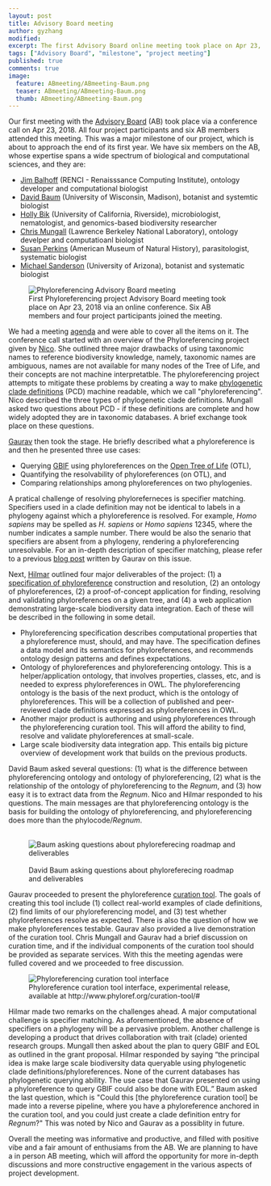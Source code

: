 ```yaml
---
layout: post
title: Advisory Board meeting
author: gyzhang
modified:
excerpt: The first Advisory Board online meeting took place on Apr 23, 2018.
tags: ["Advisory Board", "milestone", "project meeting"]
published: true
comments: true
image:
  feature: ABmeeting/ABmeeting-Baum.png
  teaser: ABmeeting/ABmeeting-Baum.png
  thumb: ABmeeting/ABmeeting-Baum.png
---
```


Our first meeting with the [Advisory Board] (AB) took place via a conference call on Apr 23, 2018. All four project participants and six AB members attended this meeting. This was a major milestone of our project, which is about to approach the end of its first year. We have six members on the AB, whose expertise spans a wide spectrum of biological and computational sciences, and they are:
* [Jim Balhoff] (RENCI - Renaisssance Computing Institute), ontology developer and computational biologist
* [David Baum] (University of Wisconsin, Madison), botanist and systemtic biologist
* [Holly Bik] (University of California, Riverside), microbiologist, nematologist, and genomics-based biodiversity researcher
* [Chris Mungall] (Lawrence Berkeley National Laboratory), ontology develper and computatioanl biologist
* [Susan Perkins] (American Museum of Natural History), parasitologist, systematic biologist
* [Michael Sanderson] (University of Arizona), botanist and systematic biologist

<figure>
  <img src="{{site.url}}//images/ABmeeting/ABmeetig-cover.png" alt="Phyloreferencing Advisory Board meeting"/>
  <figcaption>First Phyloreferencing project Advisory Board meeting took place on Apr 23, 2018 via an online conference. Six AB members and four project participants joined the meeting. </figcaption>
</figure>


We had a meeting [agenda] and were able to cover all the items on it. The conference call started with an overview of the Phyloreferencing project given by [Nico]. She outlined three major drawbacks of using taxonomic names to reference biodiversity knowledge, namely, taxonomic names are ambiguous, names are not available for many nodes of the Tree of Life, and their concepts are not machine interpretatble. The phyloreferencing project attempts to mitigate these problems by creating a way to make [phylogenetic clade definitions] (PCD) machine readable, which we call "phyloreferencing". Nico described the three types of phylogenetic clade definitions. Mungall asked two questions about PCD - if these definitions are complete and how widely adopted they are in taxonomic databases. A brief exchange took place on these questions. 

[Gaurav] then took the stage. He briefly described what a phyloreference is and then he presented three use cases: 
* Querying [GBIF] using phyloreferences on the [Open Tree of Life] (OTL),
* Quantifying the resolvability of phyloreferences (on OTL), and
* Comparing relationships among phyloreferences on two phylogenies.

A pratical challenge of resolving phyloreferneces is specifier matching. Specifiers used in a clade definition may not be identical to labels in a phylogeny against which a phyloreference is resolved. For example, *Homo sapiens* may be spelled as *H. sapiens* or *Homo sapiens* 12345, where the number indicates a sample number. There would be also the senario that specifiers are absent from a phylogeny, rendering a phyloreferencing unresolvable. For an in-depth description of specifier matching, please refer to a previous [blog post] written by Gaurav on this issue.

Next, [Hilmar] outlined four major deliverables of the project: (1) a [specification of phyloreference] construction and resolution, (2) an ontology of phyloreferences, (2) a proof-of-concept application for finding, resolving and validating phyloreferences on a given tree, and (4) a web application demonstrating large-scale biodiversity data integration. Each of these will be described in the following in some detail.

* Phyloreferencing specification describes computational properties that a phyloreference must, should, and may have. The specification defines a data model and its semantics for phyloreferences, and recommends ontology design patterns and defines expectations.
* Ontology of phyloreferences and phyloreferencing ontology. This is a helper/application ontology, that involves properties, classes, etc, and is needed to express phyloreferences in OWL. The phyloreferencing ontology is the basis of the next product, which is the ontology of phyloreferences. This will be a collection of published and peer-reviewed clade definitions expressed as phyloreferences in OWL.
* Another major product is authoring and using phyloreferences through the phyloreferencing curation tool. This will afford the ability to find, resolve and validate phyloreferences at small-scale.
* Large scale biodiversity data integration app. This entails big picture overview of development work that builds on the previous products.

David Baum asked several questions: (1) what is the difference between phyloreferencing ontology and ontology of phyloreferencing, (2) what is the relationship of the ontology of phyloreferencing to the *Regnum*, and (3) how easy it is to extract data from the *Regnum*. Nico and Hilmar responded to his questions. The main messages are that phyloreferencing ontology is the basis for building the ontology of phyloreferencing, and phyloreferencing does more than the phylocode/*Regnum*. 

<figure>
  <img src="{{site.url}}//images/ABmeeting/ABmeeting-Baum.png" alt="Baum asking questions about phyloreferecing roadmap and deliverables"/>
  <figcaption> David Baum asking questions about phyloreferecing roadmap and deliverables </figcaption>
</figure>

Gaurav proceeded to present the phyloreference [curation tool]. The goals of creating this tool include (1) collect real-world examples of clade definitions, (2) find limits of our phyloreferencing model, and (3) test whether phyloreferences resolve as expected. There is also the question of how we make phyloreferences testable. Gaurav also provided a live demonstration of the curation tool. Chris Mungall and Gaurav had a brief discussion on curation time, and if the individual components of the curation tool should be provided as separate services. With this the meeting agendas were fulled covered and we proceeded to free discussion. 

<figure>
  <img src="{{site.url}}//images/ABmeeting/curationtool.png" alt="Phyloreferencing curation tool interface"/>
  <figcaption> Phyloreference curation tool interface, experimental release, available at http://www.phyloref.org/curation-tool/# </figcaption>
</figure>

Hilmar made two remarks on the challenges ahead. A major computational challenge is specifier matching. As aforementioned, the absence of specifiers on a phylogeny will be a pervasive problem. Another challenge is developing a product that drives collaboration with trait (clade) oriented research groups. Mungall then asked about the plan to query GBIF and EOL as outlined in the grant proposal. Hilmar responded by saying “the principal idea is make large scale biodiversity data queryable using phylogenetic clade definitions/phyloreferences. None of the current databases has phylogenetic querying ability. The use case that Gaurav presented on using a phyloreference to query GBIF could also be done with EOL.” Baum asked the last question, which is "Could this [the phyloreference curation tool] be made into a reverse pipeline, where you have a phyloreference anchored in the curation tool, and you could just create a clade definition entry for *Regnum*?" This was noted by Nico and Gaurav as a possiblity in future.

Overall the meeting was informative and productive, and filled with positive vibe and a fair amount of enthusiams from the AB. We are planning to have a in person AB meeting, which will afford the opportunity for more in-depth discussions and more constructive engagement in the various aspects of project development.

[Advisory Board]: http://www.phyloref.org/people/
[agenda]: https://hackmd.io/Zf4YpcTtSdK6vKE10Evcww?view#Agenda
[blog post]: http://www.phyloref.org/blog/2018/01/matching-nodes-to-phyloreferences/
[Chris Mungall]: http://biosciences.lbl.gov/profiles/chris-mungall-2/
[curation tool]: http://www.phyloref.org/curation-tool/
[David Baum]: https://botany.wisc.edu/staff/baum-david/
[GBIF]: gbif.org
[Gaurav]: http://www.ggvaidya.com/
[Hilmar]: http://lappland.io/
[Holly Bik]: https://www.hollybik.com/
[Jim Balhoff]: https://orcid.org/0000-0002-8688-6599
[Michael Sanderson]: https://eeb.arizona.edu/people/dr-michael-sanderson
[Nico]: https://www.floridamuseum.ufl.edu/museum-voices/nico-cellinese/
[Open Tree of Life]: https://tree.opentreeoflife.org
[phylogenetic clade definitions]: ttps://en.wikipedia.org/wiki/PhyloCode#Phylogenetic_nomenclature
[specification of phyloreference]: https://github.com/phyloref/specification
[Susan Perkins]: https://www.amnh.org/our-research/staff-directory/susan-perkins/

